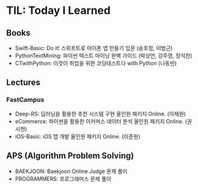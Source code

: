 # TIL: Today I Learned

## Books
- Swift-Basic: Do it! 스위프트로 아이폰 앱 만들기 입문 (송호정, 이범근)
- PythonTextMining: 파이썬 텍스트 마이닝 완벽 가이드 (박상언, 강주영, 정석찬)
- CTwithPython: 이것이 취업을 위한 코딩테스트다 with Python (나동빈)

## Lectures
### FastCampus
- Deep-RS: 딥러닝을 활용한 추천 시스템 구현 올인원 패키지 Online. (이재원)
- eCommerce: 파이썬을 활용한 이커머스 데이터 분석 올인원 패키지 Online. (권시현)
- iOS-Basic: iOS 앱 개발 올인원 패키지 Online. (이준원)

## APS (Algorithm Problem Solving)
- BAEKJOON: Baekjoon Online Judge 문제 풀이
- PROGRAMMERS: 프로그래머스 문제 풀이